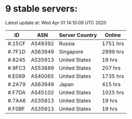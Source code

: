 # 9 stable servers:

Latest update at: Wed Apr 01 14:10:09 UTC 2020

| ID | ASN | Server Country | Online |
| -- | --- | -------------- | ------ |
| #.15CF | AS49392 | Russia | 1751 hrs |
| #.7F1D | AS63949 | Singapore | 2999 hrs |
| #.6245 | AS35913 | United States | 19 hrs |
| #.9FC3 | AS53889 | United States | 207 hrs |
| #.E069 | AS40065 | United States | 1735 hrs |
| #.2A79 | AS63949 | Japan | 415 hrs |
| #.F7DA | AS45102 | United States | 1025 hrs |
| #.7AA6 | AS35913 | United States | 19 hrs |
| #.F0BF | AS35913 | United States | 19 hrs |

